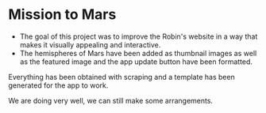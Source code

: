 # Mission to Mars

* The goal of this project was to improve the Robin's website in a way that makes it visually appealing and interactive.
* The hemispheres of Mars have been added as thumbnail images as well as the featured image and the app update button have been formatted.

Everything has been obtained with scraping and a template has been generated for the app to work. 

We are doing very well, we can still make some arrangements.